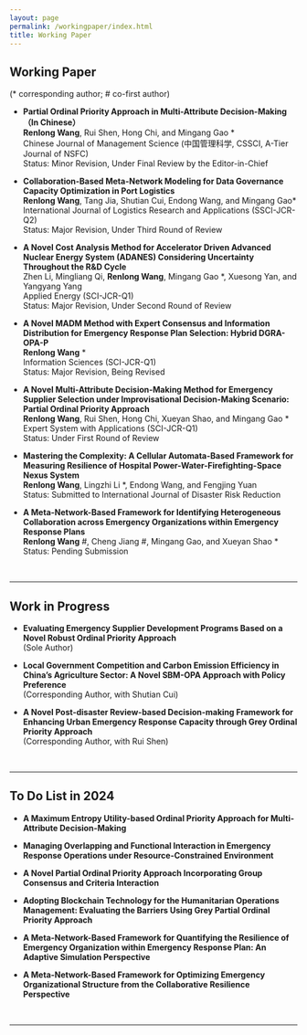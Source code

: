 ```yaml
---
layout: page
permalink: /workingpaper/index.html
title: Working Paper
---
```




## Working Paper
(* corresponding author; # co-first author)
<br>

- **Partial Ordinal Priority Approach in Multi-Attribute Decision-Making （In Chinese）** <br>**Renlong Wang**, Rui Shen, Hong Chi, and Mingang Gao *<br>Chinese Journal of Management Science (中国管理科学, CSSCI, A-Tier Journal of NSFC) <br>Status: Minor Revision, Under Final Review by the Editor-in-Chief

- **Collaboration-Based Meta-Network Modeling for Data Governance Capacity Optimization in Port Logistics** <br>**Renlong Wang**, Tang Jia, Shutian Cui, Endong Wang, and Mingang Gao*<br> International Journal of Logistics Research and Applications (SSCI-JCR-Q2) <br>Status: Major Revision, Under Third Round of Review

- **A Novel Cost Analysis Method for Accelerator Driven Advanced Nuclear Energy System (ADANES) Considering Uncertainty Throughout the R&D Cycle** <br> Zhen Li, Mingliang Qi, **Renlong Wang**, Mingang Gao *, Xuesong Yan, and Yangyang Yang <br> Applied Energy (SCI-JCR-Q1) <br>Status: Major Revision, Under Second Round of Review

- **A Novel MADM Method with Expert Consensus and Information Distribution for Emergency Response Plan Selection: Hybrid DGRA-OPA-P** <br>**Renlong Wang** * <br> Information Sciences (SCI-JCR-Q1) <br>Status: Major Revision, Being Revised 

- **A Novel Multi-Attribute Decision-Making Method for Emergency Supplier Selection under Improvisational Decision-Making Scenario: Partial Ordinal Priority Approach** <br>**Renlong Wang**, Rui Shen, Hong Chi, Xueyan Shao, and Mingang Gao *<br>Expert System with Applications (SCI-JCR-Q1) <br>Status: Under First Round of Review

- **Mastering the Complexity: A Cellular Automata-Based Framework for Measuring Resilience of Hospital Power-Water-Firefighting-Space Nexus System** <br>**Renlong Wang**, Lingzhi Li *, Endong Wang, and Fengjing Yuan <br>Status: Submitted to International Journal of Disaster Risk Reduction

- **A Meta-Network-Based Framework for Identifying Heterogeneous Collaboration across Emergency Organizations within Emergency Response Plans** <br>**Renlong Wang** #, Cheng Jiang #, Mingang Gao, and Xueyan Shao * <br>Status: Pending Submission

  <br>

---

## Work in Progress
- **Evaluating Emergency Supplier Development Programs Based on a Novel Robust Ordinal Priority Approach** <br> (Sole Author)

- **Local Government Competition and Carbon Emission Efficiency in China’s Agriculture Sector: A Novel SBM-OPA Approach with Policy Preference** <br> (Corresponding Author, with Shutian Cui)

- **A Novel Post-disaster Review-based Decision-making Framework for Enhancing Urban Emergency Response Capacity through Grey Ordinal Priority Approach** <br> (Corresponding Author, with Rui Shen)

  <br>

---

## To Do List in 2024

- **A Maximum Entropy Utility-based Ordinal Priority Approach for Multi-Attribute Decision-Making**<br>

- **Managing Overlapping and Functional Interaction in Emergency Response Operations under Resource-Constrained Environment**<br>

- **A Novel Partial Ordinal Priority Approach Incorporating Group Consensus and Criteria Interaction** <br>

- **Adopting Blockchain Technology for the Humanitarian Operations Management: Evaluating the Barriers Using Grey Partial Ordinal Priority Approach** <br>

- **A Meta-Network-Based Framework for Quantifying the Resilience of Emergency Organization within Emergency Response Plan: An Adaptive Simulation Perspective** <br>

- **A Meta-Network-Based Framework for Optimizing Emergency Organizational Structure from the Collaborative Resilience Perspective** <br>

  <br>

---
